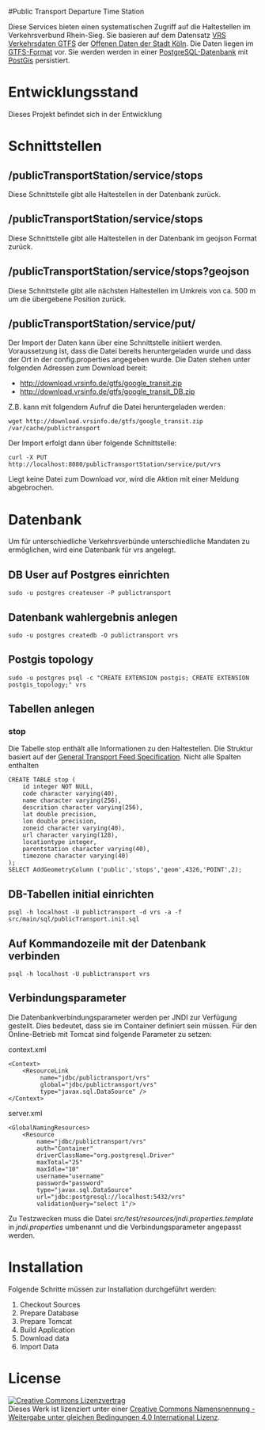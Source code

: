 #Public Transport Departure Time Station

Diese Services bieten einen systematischen Zugriff auf die Haltestellen im Verkehrsverbund Rhein-Sieg. Sie basieren auf dem Datensatz [VRS Verkehrsdaten GTFS](https://www.offenedaten-koeln.de/dataset/vrs-verkehrsdaten-gtfs) der [Offenen Daten der Stadt Köln](https://www.offenedaten-koeln.de/). Die Daten liegen im [GTFS-Format](https://developers.google.com/transit/gtfs/) vor. Sie werden werden in einer [PostgreSQL-Datenbank](https://www.postgresql.org/) mit [PostGis](http://www.postgis.net/) persistiert.

# Entwicklungsstand

Dieses Projekt befindet sich in der Entwicklung

# Schnittstellen

## /publicTransportStation/service/stops

Diese Schnittstelle gibt alle Haltestellen in der Datenbank zurück.

## /publicTransportStation/service/stops

Diese Schnittstelle gibt alle Haltestellen in der Datenbank im geojson Format zurück.

## /publicTransportStation/service/stops?geojson


Diese Schnittstelle gibt alle nächsten Haltestellen im Umkreis von ca. 500 m um die übergebene Position zurück.

## /publicTransportStation/service/put/<verbund>

Der Import der Daten kann über eine Schnittstelle initiiert werden. Voraussetzung ist, dass die Datei bereits heruntergeladen wurde und dass der Ort in der config.properties angegeben wurde. Die Daten stehen unter folgenden Adressen zum Download bereit:
- http://download.vrsinfo.de/gtfs/google_transit.zip
- http://download.vrsinfo.de/gtfs/google_transit_DB.zip

Z.B. kann mit folgendem Aufruf die Datei heruntergeladen werden:

    wget http://download.vrsinfo.de/gtfs/google_transit.zip /var/cache/publictransport
    
Der Import erfolgt dann über folgende Schnittstelle:

    curl -X PUT http://localhost:8080/publicTransportStation/service/put/vrs
    
Liegt keine Datei zum Download vor, wird die Aktion mit einer Meldung abgebrochen.

# Datenbank

Um für unterschiedliche Verkehrsverbünde unterschiedliche Mandaten zu ermöglichen, wird eine Datenbank für vrs angelegt.

## DB User auf Postgres einrichten

    sudo -u postgres createuser -P publictransport
    
## Datenbank wahlergebnis anlegen

    sudo -u postgres createdb -O publictransport vrs

## Postgis topology

    sudo -u postgres psql -c "CREATE EXTENSION postgis; CREATE EXTENSION postgis_topology;" vrs
    
## Tabellen anlegen

### stop

Die Tabelle stop enthält alle Informationen zu den Haltestellen. Die Struktur basiert auf der [General Transport Feed Specification](https://de.wikipedia.org/wiki/General_Transit_Feed_Specification). Nicht alle Spalten enthalten 

	CREATE TABLE stop (
	    id integer NOT NULL,
	    code character varying(40),
	    name character varying(256),
	    descrition character varying(256),
	    lat double precision,
	    lon double precision,
	    zoneid character varying(40),
	    url character varying(128),
	    locationtype integer,
	    parentstation character varying(40),
	    timezone character varying(40)
	);	
	SELECT AddGeometryColumn ('public','stops','geom',4326,'POINT',2);
	
## DB-Tabellen initial einrichten

    psql -h localhost -U publictransport -d vrs -a -f src/main/sql/publicTransport.init.sql
    
## Auf Kommandozeile mit der Datenbank verbinden

    psql -h localhost -U publictransport vrs


## Verbindungsparameter

Die Datenbankverbindungsparameter werden per JNDI zur Verfügung gestellt. Dies bedeutet, dass sie im Container definiert sein müssen. Für den Online-Betrieb mit
Tomcat sind folgende Parameter zu setzen:

context.xml

    <Context>
        <ResourceLink 
             name="jdbc/publictransport/vrs" 
             global="jdbc/publictransport/vrs"
             type="javax.sql.DataSource" />
    </Context> 

server.xml

    <GlobalNamingResources>
        <Resource 
            name="jdbc/publictransport/vrs"
            auth="Container"
            driverClassName="org.postgresql.Driver"
            maxTotal="25" 
            maxIdle="10"
            username="username"
            password="password"
            type="javax.sql.DataSource"
            url="jdbc:postgresql://localhost:5432/vrs"
            validationQuery="select 1"/>

Zu Testzwecken muss die Datei _src/test/resources/jndi.properties.template_ in _jndi.properties_ umbenannt und die Verbindungsparameter angepasst werden.

# Installation

Folgende Schritte müssen zur Installation durchgeführt werden:

1. Checkout Sources
2. Prepare Database
3. Prepare Tomcat
4. Build Application
5. Download data
6. Import Data

# License

<a rel="license" href="http://creativecommons.org/licenses/by-sa/4.0/"><img alt="Creative Commons Lizenzvertrag" style="border-width:0" src="https://i.creativecommons.org/l/by-sa/4.0/88x31.png" /></a><br />Dieses Werk ist lizenziert unter einer <a rel="license" href="http://creativecommons.org/licenses/by-sa/4.0/">Creative Commons Namensnennung - Weitergabe unter gleichen Bedingungen 4.0 International Lizenz</a>.
